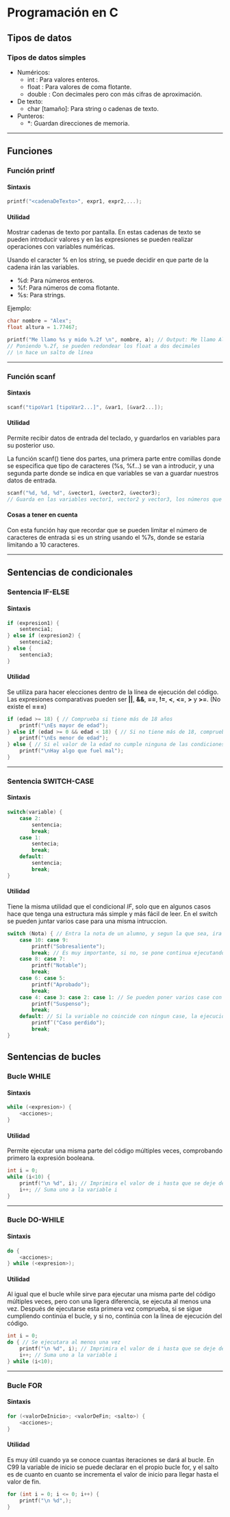# Programación en C

## Tipos de datos

### Tipos de datos simples

- Numéricos: 
  - int <nombreVariable>: Para valores enteros.  
  - float <nombreVariable>: Para valores de coma flotante.
  - double <nombreVariable>: Con decimales pero con más cifras de aproximación. 
- De texto:
  - char <nombreVariable>[tamaño]: Para string o cadenas de texto.  
- Punteros:
  - *: Guardan direcciones de memoria.  

-----

## Funciones

### Función printf

#### Sintaxis

```c
printf("<cadenaDeTexto>", expr1, expr2,...);
```

#### Utilidad

Mostrar cadenas de texto por pantalla. En estas cadenas de texto se pueden introducir valores y en las expresiones se pueden realizar operaciones con variables numéricas.  

Usando el caracter % en los string, se puede decidir en que parte de la cadena irán las variables.

- %d: Para números enteros.  
- %f: Para números de coma flotante.  
- %s: Para strings.  

Ejemplo:

```c 
char nombre = "Alex";
float altura = 1.77467;

printf("Me llamo %s y mido %.2f \n", nombre, a); // Output: Me llamo Alex y mido 1.77
// Poniendo %.2f, se pueden redondear los float a dos decimales
// \n hace un salto de línea
```

-----

### Función scanf

#### Sintaxis

```c
scanf("tipoVar1 [tipoVar2...]", &var1, [&var2...]);
```

#### Utilidad

Permite recibir datos de entrada del teclado, y guardarlos en variables para su posterior uso.  

La función scanf() tiene dos partes, una primera parte entre comillas donde se especifica que tipo de caracteres (%s, %f...) se van a introducir, y una segunda parte donde se indica en que variables se van a guardar nuestros datos de entrada.  

```c
scanf("%d, %d, %d", &vector1, &vector2, &vector3);
// Guarda en las variables vector1, vector2 y vector3, los números que se introduzcan estarán separados por comas y un espacio (", ")
```

#### Cosas a tener en cuenta

Con esta función hay que recordar que se pueden limitar el número de caracteres de entrada si es un string usando el %7s, donde se estaría limitando a 10 caracteres.  

-----

## Sentencias de condicionales

### Sentencia IF-ELSE

#### Sintaxis

```c
if (expresion1) { 
    sentencia1;
} else if (expresion2) {
    sentencia2;
} else {
    sentencia3;
}
```

#### Utilidad

Se utiliza para hacer elecciones dentro de la línea de ejecución del código. Las expresiones comparativas pueden ser **||**, **&&**, **==**, **!=**, **<**, **<=**, **>** y **>=**. (No existe el **===**)

```c
if (edad >= 18) { // Comprueba si tiene más de 18 años
    printf("\nEs mayor de edad");
} else if (edad >= 0 && edad < 18) { // Si no tiene más de 18, comprueba si la edad esta en [0, 17]
    printf("\nEs menor de edad");
} else { // Si el valor de la edad no cumple ninguna de las condiciones ejecuta la del else
    printf("\nHay algo que fuel mal");
}
```

-----

### Sentencia SWITCH-CASE

#### Sintaxis

```c
switch(variable) {
    case 2: 
        sentencia;
        break;
    case 1:
        sentecia;
        break;
    default: 
        sentencia;
        break;
} 
```

#### Utilidad

Tiene la misma utilidad que el condicional *IF*, solo que en algunos casos hace que tenga una estructura más simple y más fácil de leer. En el switch se pueden juntar varios case para una misma intruccion.  

```c
switch (Nota) { // Entra la nota de un alumno, y segun la que sea, ira a un case u otro
    case 10: case 9:
		printf("Sobresaliente");
		break; // Es muy importante, si no, se pone continua ejecutando en el siguiente case
    case 8: case 7: 
		printf("Notable");
		break;
    case 6: case 5: 
		printf("Aprobado");
		break;
    case 4: case 3: case 2: case 1: // Se pueden poner varios case con la misma instruccion
		printf("Suspenso");
    	break;
    default: // Si la variable no coincide con ningun case, la ejecucion ira al default
		printf¨("Caso perdido");
		break;
}
```



## Sentencias de bucles

### Bucle WHILE

#### Sintaxis

```c
while (<expresion>) {
    <acciones>;
}
```

#### Utilidad

Permite ejecutar una misma parte del código múltiples veces, comprobando primero la expresión booleana.

```c
int i = 0;
while (i<10) {
    printf("\n %d", i); // Imprimira el valor de i hasta que se deje de cumplir la expresion
    i++; // Suma uno a la variable i
}
```

-----

### Bucle DO-WHILE

#### Sintaxis

```c
do {
    <acciones>;
} while (<expresion>);
```

#### Utilidad

Al igual que el bucle while sirve para ejecutar una misma parte del código múltiples veces, pero con una ligera diferencia, se ejecuta al menos una vez. Después de ejecutarse esta primera vez comprueba, si se sigue cumpliendo continúa el bucle, y si no, continúa con la línea de ejecución del código.  

```c
int i = 0;
do { // Se ejecutara al menos una vez
    printf("\n %d", i); // Imprimira el valor de i hasta que se deje de cumplir la expresion
    i++; // Suma uno a la variable i 
} while (i<10);
```

----

### Bucle FOR

#### Sintaxis

```c
for (<valorDeInicio>; <valorDeFin; <salto>) {
    <acciones>;
}
```

#### Utilidad

Es muy útil cuando ya se conoce cuantas iteraciones se dará al bucle. En C99 la variable de inicio se puede declarar en el propio bucle for, y el salto es de cuanto en cuanto se incrementa el valor de inicio para llegar hasta el valor de fin.  

```c
for (int i = 0; i <= 0; i++) {
    printf("\n %d",);
}
```

